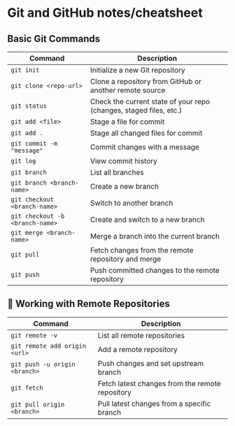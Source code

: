 # Git and GitHub notes/cheatsheet
## Basic Git Commands

| Command | Description |
|---------|------------|
| `git init` | Initialize a new Git repository |
| `git clone <repo-url>` | Clone a repository from GitHub or another remote source |
| `git status` | Check the current state of your repo (changes, staged files, etc.) |
| `git add <file>` | Stage a file for commit |
| `git add .` | Stage all changed files for commit |
| `git commit -m "message"` | Commit changes with a message |
| `git log` | View commit history |
| `git branch` | List all branches |
| `git branch <branch-name>` | Create a new branch |
| `git checkout <branch-name>` | Switch to another branch |
| `git checkout -b <branch-name>` | Create and switch to a new branch |
| `git merge <branch-name>` | Merge a branch into the current branch |
| `git pull` | Fetch changes from the remote repository and merge |
| `git push` | Push committed changes to the remote repository |
## 🔹 Working with Remote Repositories
| Command | Description |
|---------|------------|
| `git remote -v` | List all remote repositories |
| `git remote add origin <url>` | Add a remote repository |
| `git push -u origin <branch>` | Push changes and set upstream branch |
| `git fetch` | Fetch latest changes from the remote repository |
| `git pull origin <branch>` | Pull latest changes from a specific branch |